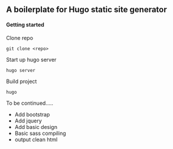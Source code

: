 ## A boilerplate for Hugo static site generator

#### Getting started

Clone repo 

`git clone <repo>`

Start up hugo server

`hugo server`

Build project 

`hugo`

To be continued.....
- Add bootstrap
- Add jquery
- Add basic design
- Basic sass compiling
- output clean html
